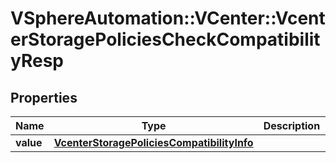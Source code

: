 # VSphereAutomation::VCenter::VcenterStoragePoliciesCheckCompatibilityResp

## Properties
Name | Type | Description | Notes
------------ | ------------- | ------------- | -------------
**value** | [**VcenterStoragePoliciesCompatibilityInfo**](VcenterStoragePoliciesCompatibilityInfo.md) |  | 


